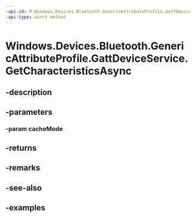 ```yaml
---
-api-id: M:Windows.Devices.Bluetooth.GenericAttributeProfile.GattDeviceService.GetCharacteristicsAsync(Windows.Devices.Bluetooth.BluetoothCacheMode)
-api-type: winrt method
---
```


<!-- Method syntax.
public IAsyncOperation<GattCharacteristicsResult> GattDeviceService.GetCharacteristicsAsync(BluetoothCacheMode cacheMode)
-->

# Windows.Devices.Bluetooth.GenericAttributeProfile.GattDeviceService.GetCharacteristicsAsync

## -description

## -parameters

### -param cacheMode

## -returns

## -remarks

## -see-also

## -examples

